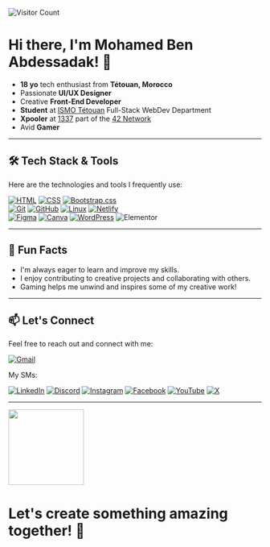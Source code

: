 ![Visitor Count](https://komarev.com/ghpvc/?username=med6ba&color=blue)
<h1>Hi there, I'm Mohamed Ben Abdessadak! 👋</h1>

- **18 yo** tech enthusiast from **Tétouan, Morocco**
- Passionate **UI/UX Designer**
- Creative **Front-End Developer**
- **Student** at <a href="https://www.facebook.com/ismo.tet/">ISMO Tétouan</a> Full-Stack WebDev Department
- **Xpooler** at <a href="https://x.com/1337FIL">1337</a> part of the <a href="https://x.com/42born2code">42 Network</a>
- Avid **Gamer**

---

## 🛠️ Tech Stack & Tools
Here are the technologies and tools I frequently use:

[![HTML](https://img.shields.io/badge/HTML-%23E34F26.svg?logo=html5&logoColor=white)](#)
[![CSS](https://img.shields.io/badge/CSS-1572B6?logo=css3&logoColor=fff)](#)
[![Bootstrap.css](https://img.shields.io/badge/Bootstrap.css-7952B3?logo=bootstrap&logoColor=fff)](#)
<br>
[![Git](https://img.shields.io/badge/Git-F05032?logo=git&logoColor=fff)](#)
[![GitHub](https://img.shields.io/badge/GitHub-%23121011.svg?logo=github&logoColor=white)](https://github.com/med6ba)
[![Linux](https://img.shields.io/badge/Linux-FCC624?logo=linux&logoColor=black)](#)
[![Netlify](https://img.shields.io/badge/Netlify-%23000000.svg?logo=netlify&logoColor=#00C7B7)](#)
<br>
[![Figma](https://img.shields.io/badge/Figma-F24E1E?logo=figma&logoColor=white)](#)
[![Canva](https://img.shields.io/badge/Canva-%2300C4CC.svg?&logo=Canva&logoColor=white)](#)
[![WordPress](https://img.shields.io/badge/WordPress-%2321759B.svg?logo=wordpress&logoColor=white)](#)
![Elementor](https://img.shields.io/badge/Elementor-92003B?logo=elementor&logoColor=white)

<!--
[![JavaScript](https://img.shields.io/badge/JavaScript-F7DF1E?logo=javascript&logoColor=000)](#)
[![React.js](https://img.shields.io/badge/React.js-%2320232a.svg?logo=react&logoColor=%2361DAFB)](#)
[![Zsh](https://img.shields.io/badge/Zsh-F15A24?logo=zsh&logoColor=fff)](#)
[![Visual Studio Code](https://custom-icon-badges.demolab.com/badge/Visual%20Studio%20Code-0078d7.svg?logo=vsc&logoColor=white)](#)
-->

---

## 🌟 Fun Facts
- I'm always eager to learn and improve my skills.
- I enjoy contributing to creative projects and collaborating with others.
- Gaming helps me unwind and inspires some of my creative work!

---

## 📫 Let's Connect
Feel free to reach out and connect with me:

[![Gmail](https://img.shields.io/badge/med6ba@gmail.com-D14836?logo=gmail&logoColor=white)](mailto:med6ba@gmail.com)

My SMs:

[![LinkedIn](https://custom-icon-badges.demolab.com/badge/LinkedIn-0A66C2?logo=linkedin-white&logoColor=fff)](https://linkedin.com/in/med6ba)
[![Discord](https://img.shields.io/badge/Discord-%235865F2.svg?&logo=discord&logoColor=white)](https://discord.gg/jtzbBmJDPA)
[![Instagram](https://img.shields.io/badge/Instagram-%23E4405F.svg?logo=Instagram&logoColor=white)](https://instagram.com/med6ba)
[![Facebook](https://img.shields.io/badge/Facebook-%231877F2.svg?logo=Facebook&logoColor=white)](https://facebook.com/med6ba)
[![YouTube](https://img.shields.io/badge/YouTube-%23FF0000.svg?logo=YouTube&logoColor=white)](https://www.youtube.com/@med6ba)
[![X](https://img.shields.io/badge/X-%23000000.svg?logo=X&logoColor=white)](https://x.com/med6ba)

---

<img src="https://media4.giphy.com/media/v1.Y2lkPTc5MGI3NjExazhkOXR0bDJlMWljODdxbmI5azUwN3prbHRvNjhjNmRwemM2MnQ0NiZlcD12MV9pbnRlcm5hbF9naWZfYnlfaWQmY3Q9Zw/CjmvTCZf2U3p09Cn0h/giphy.gif" width="150"/>
<h1>Let's create something amazing together! 🚀</h1>
